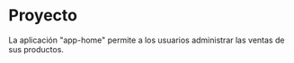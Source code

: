 # Proyecto

La aplicación "app-home" permite a los usuarios administrar las ventas de sus productos.
